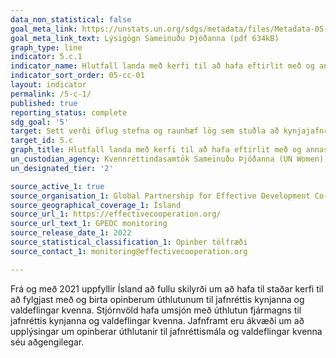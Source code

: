 ```yaml
---
data_non_statistical: false
goal_meta_link: https://unstats.un.org/sdgs/metadata/files/Metadata-05-0c-01.pdf
goal_meta_link_text: Lýsigögn Sameinuðu Þjóðanna (pdf 634kB)
graph_type: line
indicator: 5.c.1
indicator_name: Hlutfall landa með kerfi til að hafa eftirlit með og annast opinberar fjárveitingar til að stuðla að jafnrétti kynjanna og valdeflingu kvenna.
indicator_sort_order: 05-cc-01
layout: indicator
permalink: /5-c-1/
published: true
reporting_status: complete
sdg_goal: '5'
target: Sett verði öflug stefna og raunhæf lög sem stuðla að kynjajafnrétti og styrkja stöðu kvenna og stúlkna á öllum sviðum.  
target_id: 5.c
graph_title: Hlutfall landa með kerfi til að hafa eftirlit með og annast opinberar fjárveitingar til að stuðla að jafnrétti kynjanna og valdeflingu kvenna.
un_custodian_agency: Kvennréttindasamtök Sameinuðu Þjóðanna (UN Women), Efnahags- og framfarastofnunin (OECD)
un_designated_tier: '2'

source_active_1: true
source_organisation_1: Global Partnership for Effective Development Co-operation (GPEDC)
source_geographical_coverage_1: Ísland
source_url_1: https://effectivecooperation.org/
source_url_text_1: GPEDC monitoring
source_release_date_1: 2022
source_statistical_classification_1: Opinber tölfræði
source_contact_1: monitoring@effectivecooperation.org

---
```


Frá og með 2021 uppfyllir Ísland að fullu skilyrði um að hafa til staðar kerfi til að fylgjast með og birta opinberum úthlutunum til jafnréttis kynjanna og valdeflingar kvenna. Stjórnvöld hafa umsjón með úthlutun fjármagns til jafnréttis kynjanna og valdeflingar kvenna. Jafnframt eru ákvæði um að upplýsingar um opinberar úthlutanir til jafnréttismála og valdeflingar kvenna séu aðgengilegar.  


